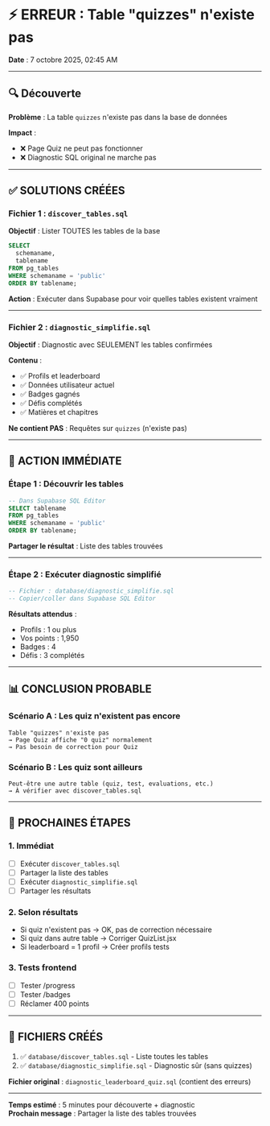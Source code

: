 # ⚡ ERREUR : Table "quizzes" n'existe pas

**Date** : 7 octobre 2025, 02:45 AM

---

## 🔍 Découverte

**Problème** : La table `quizzes` n'existe pas dans la base de données

**Impact** : 
- ❌ Page Quiz ne peut pas fonctionner
- ❌ Diagnostic SQL original ne marche pas

---

## ✅ SOLUTIONS CRÉÉES

### Fichier 1 : `discover_tables.sql`
**Objectif** : Lister TOUTES les tables de la base

```sql
SELECT 
  schemaname,
  tablename
FROM pg_tables
WHERE schemaname = 'public'
ORDER BY tablename;
```

**Action** : Exécuter dans Supabase pour voir quelles tables existent vraiment

---

### Fichier 2 : `diagnostic_simplifie.sql`
**Objectif** : Diagnostic avec SEULEMENT les tables confirmées

**Contenu** :
- ✅ Profils et leaderboard
- ✅ Données utilisateur actuel
- ✅ Badges gagnés
- ✅ Défis complétés
- ✅ Matières et chapitres

**Ne contient PAS** : Requêtes sur `quizzes` (n'existe pas)

---

## 🎯 ACTION IMMÉDIATE

### Étape 1 : Découvrir les tables
```sql
-- Dans Supabase SQL Editor
SELECT tablename 
FROM pg_tables 
WHERE schemaname = 'public'
ORDER BY tablename;
```

**Partager le résultat** : Liste des tables trouvées

---

### Étape 2 : Exécuter diagnostic simplifié
```sql
-- Fichier : database/diagnostic_simplifie.sql
-- Copier/coller dans Supabase SQL Editor
```

**Résultats attendus** :
- Profils : 1 ou plus
- Vos points : 1,950
- Badges : 4
- Défis : 3 complétés

---

## 📊 CONCLUSION PROBABLE

### Scénario A : Les quiz n'existent pas encore
```
Table "quizzes" n'existe pas
→ Page Quiz affiche "0 quiz" normalement
→ Pas besoin de correction pour Quiz
```

### Scénario B : Les quiz sont ailleurs
```
Peut-être une autre table (quiz, test, evaluations, etc.)
→ À vérifier avec discover_tables.sql
```

---

## 🔄 PROCHAINES ÉTAPES

### 1. Immédiat
- [ ] Exécuter `discover_tables.sql`
- [ ] Partager la liste des tables
- [ ] Exécuter `diagnostic_simplifie.sql`
- [ ] Partager les résultats

### 2. Selon résultats
- Si quiz n'existent pas → OK, pas de correction nécessaire
- Si quiz dans autre table → Corriger QuizList.jsx
- Si leaderboard = 1 profil → Créer profils tests

### 3. Tests frontend
- [ ] Tester /progress
- [ ] Tester /badges
- [ ] Réclamer 400 points

---

## 📝 FICHIERS CRÉÉS

1. ✅ `database/discover_tables.sql` - Liste toutes les tables
2. ✅ `database/diagnostic_simplifie.sql` - Diagnostic sûr (sans quizzes)

**Fichier original** : `diagnostic_leaderboard_quiz.sql` (contient des erreurs)

---

**Temps estimé** : 5 minutes pour découverte + diagnostic  
**Prochain message** : Partager la liste des tables trouvées
